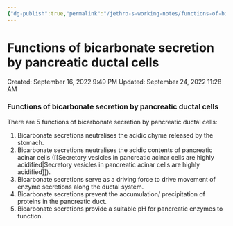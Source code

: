 ```yaml
---
{"dg-publish":true,"permalink":"/jethro-s-working-notes/functions-of-bicarbonate-secretion-by-pancreatic-d/","dgPassFrontmatter":true}
---
```



# Functions of bicarbonate secretion by pancreatic ductal cells

Created: September 16, 2022 9:49 PM
Updated: September 24, 2022 11:28 AM

### Functions of bicarbonate secretion by pancreatic ductal cells

There are 5 functions of bicarbonate secretion by pancreatic ductal cells:

1. Bicarbonate secretions neutralises the acidic chyme released by the stomach.
2. Bicarbonate secretions neutralises the acidic contents of pancreatic acinar cells ([[Secretory vesicles in pancreatic acinar cells are highly acidified\|Secretory vesicles in pancreatic acinar cells are highly acidified]]).
3. Bicarbonate secretions serve as a driving force to drive movement of enzyme secretions along the ductal system.
4. Bicarbonate secretions prevent the accumulation/ precipitation of proteins in the pancreatic duct.
5. Bicarbonate secretions provide a suitable pH for pancreatic enzymes to function.